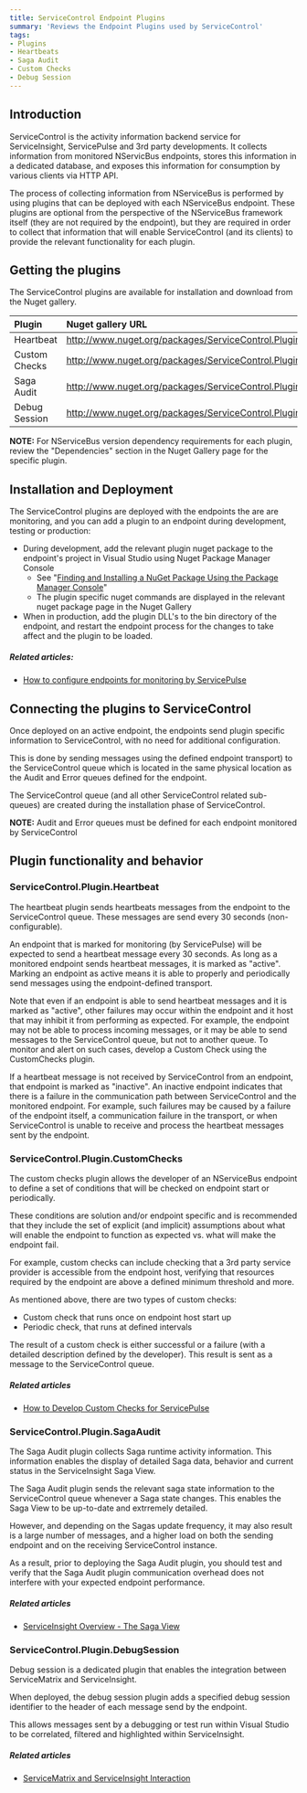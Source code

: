 ```yaml
---
title: ServiceControl Endpoint Plugins
summary: 'Reviews the Endpoint Plugins used by ServiceControl'
tags:
- Plugins
- Heartbeats
- Saga Audit
- Custom Checks
- Debug Session
---
```


## Introduction

ServiceControl is the activity information backend service for ServiceInsight, ServicePulse and 3rd party developments. It collects information from monitored NServicBus endpoints, stores this information in a dedicated database, and exposes this information for consumption by various clients via HTTP API.

The process of collecting information from NServiceBus is performed by using plugins that can be deployed with each NServiceBus endpoint. 
These plugins are optional from the perspective of the NServiceBus framework itself (they are not required by the endpoint), but they are required in order to collect that information that will enable ServiceControl (and its clients) to provide the relevant functionality for each plugin.


## Getting the plugins

The ServiceControl plugins are available for installation and download from the Nuget gallery. 

| **Plugin** | **Nuget gallery URL** | 
|:----- |:----- |
|Heartbeat|http://www.nuget.org/packages/ServiceControl.Plugin.Heartbeat|
|Custom Checks|http://www.nuget.org/packages/ServiceControl.Plugin.CustomChecks|
|Saga Audit|http://www.nuget.org/packages/ServiceControl.Plugin.SagaAudit|
|Debug Session|http://www.nuget.org/packages/ServiceControl.Plugin.DebugSession|

**NOTE:** For NServiceBus version dependency requirements for each plugin, review the "Dependencies" section in the Nuget Gallery page for the specific plugin.  

## Installation and Deployment

The ServiceControl plugins are deployed with the endpoints the are are monitoring, and you can add a plugin to an endpoint during development, testing or production: 
 
* During development, add the relevant plugin nuget package to the endpoint's project in Visual Studio using Nuget Package Manager Console
   * See "[Finding and Installing a NuGet Package Using the Package Manager Console](https://docs.nuget.org/docs/start-here/using-the-package-manager-console)"
   * The plugin specific nuget commands are displayed in the relevant nuget package page in the Nuget Gallery    
* When in production, add the plugin DLL's to the bin directory of the endpoint, and restart the endpoint process for the changes to take affect and the plugin to be loaded.   

##### Related articles:
- [How to configure endpoints for monitoring by ServicePulse](http://docs.particular.net/ServicePulse/how-to-configure-endpoints-for-monitoring)

## Connecting the plugins to ServiceControl

Once deployed on an active endpoint, the endpoints send plugin specific information to ServiceControl, with no need for additional configuration. 

This is done by sending messages using the defined endpoint transport) to the ServiceControl queue which is located in the same physical location as the Audit and Error queues defined for the endpoint.

The ServiceControl queue (and all other ServiceControl related sub-queues) are created during the installation phase of ServiceControl.  

**NOTE:** Audit and Error queues must be defined for each endpoint monitored by ServiceControl


## Plugin functionality and behavior

### ServiceControl.Plugin.Heartbeat

The heartbeat plugin sends heartbeats messages from the endpoint to the ServiceControl queue. These messages are send every 30 seconds (non-configurable).

An endpoint that is marked for monitoring (by ServicePulse) will be expected to send a heartbeat message every 30 seconds. As long as a monitored endpoint sends heartbeat messages, it is marked as "active". Marking an endpoint as active means it is able to properly and periodically send messages using the endpoint-defined transport. 

Note that even if an endpoint is able to send heartbeat messages and it is marked as "active", other failures may occur within the endpoint and it host that may inhibit it from performing as expected. For example, the endpoint may not be able to process incoming messages, or it may be able to send messages to the ServiceControl queue, but not to another queue. To monitor and alert on such cases, develop a Custom Check using the CustomChecks plugin.    

If a heartbeat message is not received by ServiceControl from an endpoint, that endpoint is marked as "inactive". 
An inactive endpoint indicates that there is a failure in the communication path between ServiceControl and the monitored endpoint. For example, such failures may be caused by a failure of the endpoint itself, a communication failure in the transport, or when ServiceControl is unable to receive and process the heartbeat messages sent by the endpoint.

### ServiceControl.Plugin.CustomChecks

The custom checks plugin allows the developer of an NServiceBus endpoint to define a set of conditions that will be checked on endpoint start or periodically.

These conditions are solution and/or endpoint specific and is recommended that they include the set of explicit (and implicit) assumptions about what will enable the endpoint to function as expected vs. what will make the endpoint fail.

For example, custom checks can include checking that a 3rd party service provider is accessible from the endpoint host, verifying that resources required by the endpoint are above a defined minimum threshold and more.

As mentioned above, there are two types of custom checks:

* Custom check that runs once on endpoint host start up
* Periodic check, that runs at defined intervals
 
The result of a custom check is either successful or a failure (with a detailed description defined by the developer). This result is sent as a message to the ServiceControl queue.   

##### Related articles
- [How to Develop Custom Checks for ServicePulse](http://docs.particular.net/ServicePulse/how-to-develop-custom-checks)

### ServiceControl.Plugin.SagaAudit

The Saga Audit plugin collects Saga runtime activity information. This information enables the display of detailed Saga data, behavior and current status in the ServiceInsight Saga View.

The Saga Audit plugin sends the relevant saga state information to the ServiceControl queue whenever a Saga state changes. This enables the Saga View to be up-to-date and extrremely detailed.

However, and depending on the Sagas update frequency, it may also result is a large number of messages, and a higher load on both the sending endpoint and on the receiving ServiceControl instance. 

As a result, prior to deploying the Saga Audit plugin, you should test and verify that the Saga Audit plugin communication overhead does not interfere with your expected endpoint performance.   


##### Related articles
* [ServiceInsight Overview - The Saga View](http://docs.particular.net/ServiceInsight/getting-started-overview#the-saga-view)

### ServiceControl.Plugin.DebugSession

Debug session is a dedicated plugin that enables the integration between ServiceMatrix and ServiceInsight.

When deployed, the debug session plugin adds a specified debug session identifier to the header of each message send by the endpoint.

This allows messages sent by a debugging or test run within Visual Studio to be correlated, filtered and highlighted within ServiceInsight.

##### Related articles

* [ServiceMatrix and ServiceInsight Interaction](http://docs.particular.net/ServiceMatrix/servicematrix-serviceinsight)
  
